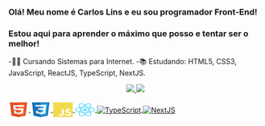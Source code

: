 ### Olá! Meu nome é Carlos Lins e eu sou programador Front-End!
### Estou aqui para aprender o máximo que posso e tentar ser o melhor!

-🧑‍💻 Cursando Sistemas para Internet.
-📚 Estudando: HTML5, CSS3, JavaScript, ReactJS, TypeScript, NextJS.

<div align="center">
  <a href="https://github.com/ZekLicby">
  <img height="160em" src="https://github-readme-stats.vercel.app/api?username=ZekLicby&show_icons=true&theme=dracula&include_all_commits=true&count_private=true"/>
  <img height="160em" src="https://github-readme-stats.vercel.app/api/top-langs/?username=ZekLicby&layout=compact&langs_count=7&theme=dracula"/>
</div>

<div style="display: inline_block"><br>

  <img align="center" alt="HTML5" height="30" width="40" src="https://raw.githubusercontent.com/devicons/devicon/master/icons/html5/html5-original.svg">

  <img align="center" alt="CSS3" height="30" width="40" src="https://raw.githubusercontent.com/devicons/devicon/master/icons/css3/css3-original.svg">

  <img align="center" alt="JS" height="30" width="40" src="https://raw.githubusercontent.com/devicons/devicon/master/icons/javascript/javascript-plain.svg">

  <img align="center" alt="ReactJS" height="30" width="40" src="https://raw.githubusercontent.com/devicons/devicon/master/icons/react/react-original.svg">

  <img align="center" alt="TypeScript" height="30" width="40" src="https://cdn.jsdelivr.net/gh/devicons/devicon/icons/typescript/typescript-plain.svg">

  <img align="center" alt="NextJS" height="30" width="40" src="https://cdn.jsdelivr.net/gh/devicons/devicon/icons/nextjs/nextjs-original-wordmark.svg"  />
</div>


